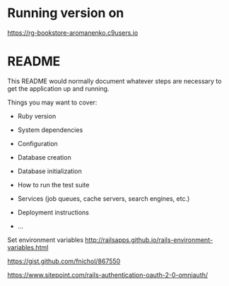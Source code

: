 # Running version on

https://rg-bookstore-aromanenko.c9users.io

# README

This README would normally document whatever steps are necessary to get the
application up and running.

Things you may want to cover:

* Ruby version

* System dependencies

* Configuration

* Database creation

* Database initialization

* How to run the test suite

* Services (job queues, cache servers, search engines, etc.)

* Deployment instructions

* ...

Set environment variables
http://railsapps.github.io/rails-environment-variables.html

https://gist.github.com/fnichol/867550

https://www.sitepoint.com/rails-authentication-oauth-2-0-omniauth/